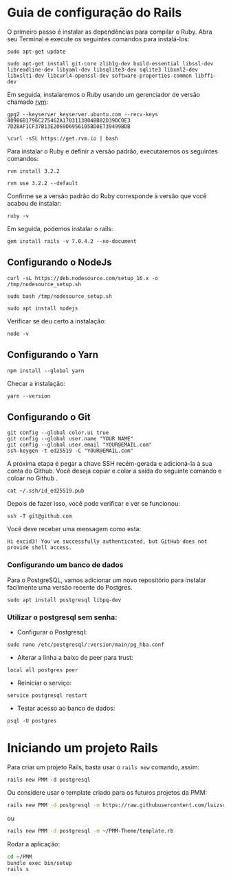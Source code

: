 # Guia de configuração do Rails

O primeiro passo é instalar as dependências para compilar o Ruby. Abra seu Terminal e execute os seguintes comandos para instalá-los: 

```
sudo apt-get update
```

```
sudo apt-get install git-core zlib1g-dev build-essential libssl-dev libreadline-dev libyaml-dev libsqlite3-dev sqlite3 libxml2-dev libxslt1-dev libcurl4-openssl-dev software-properties-common libffi-dev
```

Em seguida, instalaremos o Ruby usando um gerenciador de versão chamado [rvm](https://rvm.io/):

```
gpg2 --keyserver keyserver.ubuntu.com --recv-keys 409B6B1796C275462A1703113804BB82D39DC0E3 7D2BAF1CF37B13E2069D6956105BD0E739499BDB
```

```
\curl -sSL https://get.rvm.io | bash

```

Para instalar o Ruby e definir a versão padrão, executaremos os seguintes comandos:

```
rvm install 3.2.2
```

```
rvm use 3.2.2 --default
```

Confirme se a versão padrão do Ruby corresponde à versão que você acabou de instalar: 

```
ruby -v
```

Em seguida, podemos instalar o rails:

```
gem install rails -v 7.0.4.2 --no-document
```

## Configurando o NodeJs 
```
curl -sL https://deb.nodesource.com/setup_16.x -o /tmp/nodesource_setup.sh
```

```
sudo bash /tmp/nodesource_setup.sh
```

```
sudo apt install nodejs
```

Verificar se deu certo a instalação: 
```
node -v
```

## Configurando o Yarn 

```
npm install --global yarn
```

Checar a instalação: 

```
yarn --version
```

## Configurando o Git

```
git config --global color.ui true
git config --global user.name "YOUR NAME"
git config --global user.email "YOUR@EMAIL.com"
ssh-keygen -t ed25519 -C "YOUR@EMAIL.com"
```

A próxima etapa é pegar a chave SSH recém-gerada e adicioná-la à sua conta do Github. Você deseja copiar e colar a saída do seguinte comando e coloar no Github .

```
cat ~/.ssh/id_ed25519.pub
```

Depois de fazer isso, você pode verificar e ver se funcionou:

```
ssh -T git@github.com
```

Você deve receber uma mensagem como esta:

```
Hi excid3! You've successfully authenticated, but GitHub does not provide shell access.
```

### Configurando um banco de dados

Para o PostgreSQL, vamos adicionar um novo repositório para instalar facilmente uma versão recente do Postgres.

```
sudo apt install postgresql libpq-dev
```

### Utilizar o postgresql sem senha: 

- Configurar o Postgresql:
```
sudo nano /etc/postgresql/:version/main/pg_hba.conf
```
- Alterar a linha a baixo de peer para trust: 
```
local all postgres peer
```
-  Reiniciar o serviço: 
```
service postgresql restart
```
- Testar acesso ao banco de dados:
```
psql -U postgres
```

# Iniciando um projeto Rails

Para criar um projeto Rails, basta usar o `rails new` comando, assim:

```
rails new PMM -d postgresql
```

Ou considere usar o template criado para os futuros projetos da PMM: 


```bash 
rails new PMM -d postgresql -m https://raw.githubusercontent.com/luizsouzadev/PMM-Theme/main/template.rb
```

ou 

```bash
rails new PMM -d postgresql -m ~/PMM-Theme/template.rb
```

Rodar a aplicação: 

```bash
cd ~/PMM
bundle exec bin/setup 
rails s
```